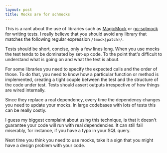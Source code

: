 ```yaml
---
layout: post
title: Mocks are for schmocks
---
```


This is a rant about the use of libraries such as [MagicMock](https://docs.python.org/3/library/unittest.mock.html#unittest.mock.MagicMock) or [go-sqlmock](https://github.com/DATA-DOG/go-sqlmock) for writing tests. I really believe that you should avoid any library that matches the following regular expression `/(mock|patch)/`.

Tests should be short, concise, only a few lines long. When you use mocks the test tends to be dominated by set-up code. To the point that's difficult to understand what is going on and what the test is about.

For some libraries you need to specify the expected calls and the order of those. To do that, you need to know how a particular function or method is implemented, creating a tight couple between the test and the structure of the code under test. Tests should assert outputs irrespective of how things are wired internally.

Since they replace a real dependency, every time the dependency changes you need to update your mocks. In large codebases with lots of tests this can be really costly.

I guess my biggest complaint about using this technique, is that it doesn't guarantee your code will run with real dependencies. It can still fail miserably, for instance, if you have a typo in your SQL query.

Next time you think you need to use mocks, take it a sign that you might have a design problem with your code.

